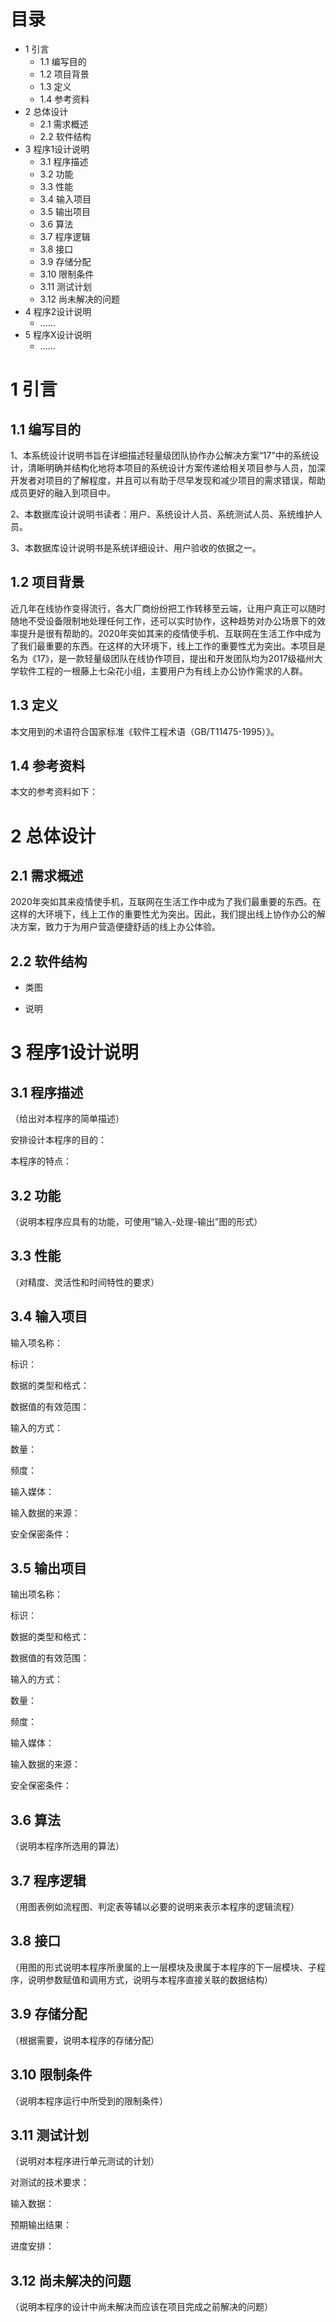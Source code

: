 # 目录
- 1 引言
    - 1.1 编写目的
    - 1.2 项目背景
    - 1.3 定义
    - 1.4 参考资料
- 2 总体设计
    - 2.1 需求概述
    - 2.2 软件结构
- 3 程序1设计说明
    - 3.1 程序描述
    - 3.2 功能
    - 3.3 性能
    - 3.4 输入项目
    - 3.5 输出项目
    - 3.6 算法
    - 3.7 程序逻辑
    - 3.8 接口
    - 3.9 存储分配
    - 3.10 限制条件
    - 3.11 测试计划
    - 3.12 尚未解决的问题
- 4 程序2设计说明
    - ……
- 5 程序X设计说明
    - ……


# 1 引言

## 1.1 编写目的
1、本系统设计说明书旨在详细描述轻量级团队协作办公解决方案“17”中的系统设计，清晰明确并结构化地将本项目的系统设计方案传递给相关项目参与人员，加深开发者对项目的了解程度，并且可以有助于尽早发现和减少项目的需求错误，帮助成员更好的融入到项目中。

2、本数据库设计说明书读者：用户、系统设计人员、系统测试人员、系统维护人员。

3、本数据库设计说明书是系统详细设计、用户验收的依据之一。

## 1.2 项目背景
​近几年在线协作变得流行，各大厂商纷纷把工作转移至云端，让用户真正可以随时随地不受设备限制地处理任何工作，还可以实时协作，这种趋势对办公场景下的效率提升是很有帮助的。2020年突如其来的疫情使手机、互联网在生活工作中成为了我们最重要的东西。在这样的大环境下，线上工作的重要性尤为突出。本项目是名为《17》，是一款轻量级团队在线协作项目，提出和开发团队均为2017级福州大学软件工程的一根藤上七朵花小组，主要用户为有线上办公协作需求的人群。

## 1.3 定义
本文用到的术语符合国家标准《软件工程术语（GB/T11475-1995）》。

## 1.4 参考资料
本文的参考资料如下：


# 2 总体设计

## 2.1 需求概述
2020年突如其来疫情使手机，互联网在生活工作中成为了我们最重要的东西。在这样的大环境下，线上工作的重要性尤为突出。因此，我们提出线上协作办公的解决方案，致力于为用户营造便捷舒适的线上办公体验。

## 2.2 软件结构
- 类图

- 说明



# 3 程序1设计说明

## 3.1 程序描述
（给出对本程序的简单描述）

安排设计本程序的目的：

本程序的特点：

## 3.2 功能
（说明本程序应具有的功能，可使用“输入-处理-输出”图的形式）

## 3.3 性能
（对精度、灵活性和时间特性的要求）

## 3.4 输入项目
输入项名称：

标识：

数据的类型和格式：

数据值的有效范围：

输入的方式：

数量：

频度：

输入媒体：

输入数据的来源：

安全保密条件：

## 3.5 输出项目
输出项名称：

标识：

数据的类型和格式：

数据值的有效范围：

输入的方式：

数量：

频度：

输入媒体：

输入数据的来源：

安全保密条件：

## 3.6 算法
（说明本程序所选用的算法）

## 3.7 程序逻辑
（用图表例如流程图、判定表等辅以必要的说明来表示本程序的逻辑流程）

## 3.8 接口
（用图的形式说明本程序所隶属的上一层模块及隶属于本程序的下一层模块、子程序，说明参数赋值和调用方式，说明与本程序直接关联的数据结构）

## 3.9 存储分配
（根据需要，说明本程序的存储分配）

## 3.10 限制条件
（说明本程序运行中所受到的限制条件）

## 3.11 测试计划
（说明对本程序进行单元测试的计划）

对测试的技术要求：

输入数据：

预期输出结果：

进度安排：

## 3.12 尚未解决的问题
（说明本程序的设计中尚未解决而应该在项目完成之前解决的问题）




